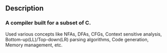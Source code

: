## Description

### A compiler built for a subset of C. 

Used various concepts like NFAs, DFAs, CFGs, Context sensitive analysis, Bottom-up(LL)/Top-down(LR) parsing algorithms, Code generation, Memory management, etc. 
